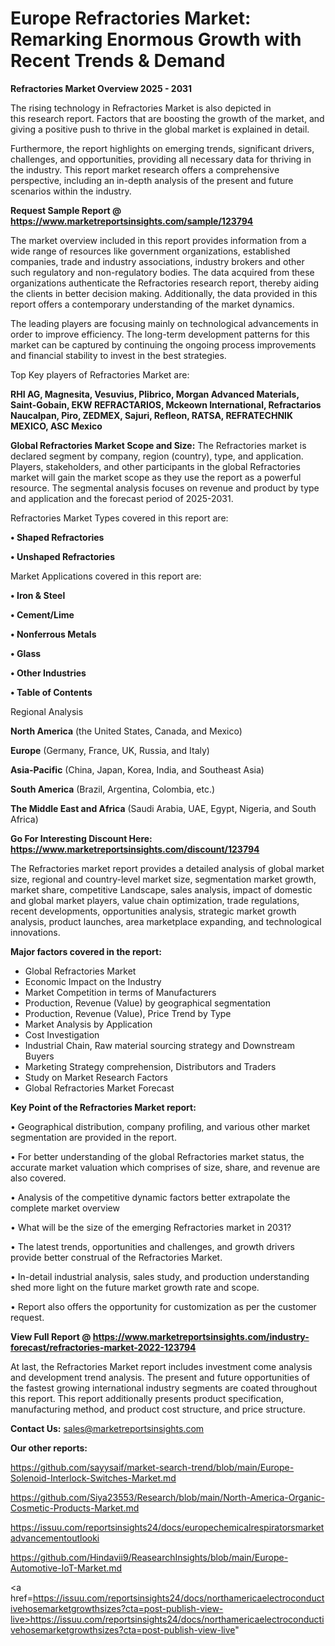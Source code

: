 # Europe Refractories Market: Remarking Enormous Growth with Recent Trends & Demand

<Strong> Refractories Market Overview 2025 - 2031</strong>

The rising technology in Refractories Market is also depicted in this research report. Factors that are boosting the growth of the market, and giving a positive push to thrive in the global market is explained in detail.

Furthermore, the report highlights on emerging trends, significant drivers, challenges, and opportunities, providing all necessary data for thriving in the industry. This report market research offers a comprehensive perspective, including an in-depth analysis of the present and future scenarios within the industry.

<strong>Request Sample Report @ <a href=https://www.marketreportsinsights.com/sample/123794>https://www.marketreportsinsights.com/sample/123794</a></strong>

The market overview included in this report provides information from a wide range of resources like government organizations, established companies, trade and industry associations, industry brokers and other such regulatory and non-regulatory bodies. The data acquired from these organizations authenticate the Refractories research report, thereby aiding the clients in better decision making. Additionally, the data provided in this report offers a contemporary understanding of the market dynamics.

The leading players are focusing mainly on technological advancements in order to improve efficiency. The long-term development patterns for this market can be captured by continuing the ongoing process improvements and financial stability to invest in the best strategies.

Top Key players of Refractories Market are:

<strong>RHI AG, Magnesita, Vesuvius, Plibrico, Morgan Advanced Materials, Saint-Gobain, EKW REFRACTARIOS, Mckeown International, Refractarios Naucalpan, Piro, ZEDMEX, Sajuri, Refleon, RATSA, REFRATECHNIK MEXICO, ASC Mexico</strong>

<strong><b>Global Refractories Market Scope and Size:</b></strong>
The Refractories market is declared segment by company, region (country), type, and application. Players, stakeholders, and other participants in the global Refractories market will gain the market scope as they use the report as a powerful resource. The segmental analysis focuses on revenue and product by type and application and the forecast period of 2025-2031.

Refractories Market Types covered in this report are:

<strong>• Shaped Refractories

• Unshaped Refractories</strong>

Market Applications covered in this report are:

<strong>• Iron & Steel

• Cement/Lime

• Nonferrous Metals

• Glass

• Other Industries

• Table of Contents</strong> 

Regional Analysis

<strong>North America</strong> (the United States, Canada, and Mexico)

<strong>Europe</strong> (Germany, France, UK, Russia, and Italy)

<strong>Asia-Pacific</strong> (China, Japan, Korea, India, and Southeast Asia)

<strong>South America</strong> (Brazil, Argentina, Colombia, etc.)

<strong>The Middle East and Africa</strong> (Saudi Arabia, UAE, Egypt, Nigeria, and South Africa)

<strong>Go For Interesting Discount Here: <a href=https://www.marketreportsinsights.com/discount/123794>https://www.marketreportsinsights.com/discount/123794</a></strong>

The Refractories market report provides a detailed analysis of global market size, regional and country-level market size, segmentation market growth, market share, competitive Landscape, sales analysis, impact of domestic and global market players, value chain optimization, trade regulations, recent developments, opportunities analysis, strategic market growth analysis, product launches, area marketplace expanding, and technological innovations.

<strong><b>Major factors covered in the report:</b></strong>
<ul>
  <li>Global Refractories Market </li>
  <li>Economic Impact on the Industry</li>
  <li>Market Competition in terms of Manufacturers</li>
  <li>Production, Revenue (Value) by geographical segmentation</li>
  <li>Production, Revenue (Value), Price Trend by Type</li>
  <li>Market Analysis by Application</li>
  <li>Cost Investigation</li>
  <li>Industrial Chain, Raw material sourcing strategy and Downstream Buyers</li>
  <li>Marketing Strategy comprehension, Distributors and Traders</li>
  <li>Study on Market Research Factors</li>
  <li>Global Refractories Market Forecast</li>
</ul>

<strong><b>Key Point of the Refractories Market report:</b></strong>

• Geographical distribution, company profiling, and various other market segmentation are provided in the report.

• For better understanding of the global Refractories market status, the accurate market valuation which comprises of size, share, and revenue are also covered.

• Analysis of the competitive dynamic factors better extrapolate the complete market overview

• What will be the size of the emerging Refractories market in 2031?

• The latest trends, opportunities and challenges, and growth drivers provide better construal of the Refractories Market.

• In-detail industrial analysis, sales study, and production understanding shed more light on the future market growth rate and scope.

• Report also offers the opportunity for customization as per the customer request.

<strong><b>View Full Report @ <a href=https://www.marketreportsinsights.com/industry-forecast/refractories-market-2022-123794>https://www.marketreportsinsights.com/industry-forecast/refractories-market-2022-123794</a></b></strong>


At last, the Refractories Market report includes investment come analysis and development trend analysis. The present and future opportunities of the fastest growing international industry segments are coated throughout this report. This report additionally presents product specification, manufacturing method, and product cost structure, and price structure.

<strong>Contact Us:</strong>
sales@marketreportsinsights.com

<strong>Our other reports:</strong>

<a href=https://github.com/sayysaif/market-search-trend/blob/main/Europe-Solenoid-Interlock-Switches-Market.md>https://github.com/sayysaif/market-search-trend/blob/main/Europe-Solenoid-Interlock-Switches-Market.md</a>

<a href=https://github.com/Siya23553/Research/blob/main/North-America-Organic-Cosmetic-Products-Market.md>https://github.com/Siya23553/Research/blob/main/North-America-Organic-Cosmetic-Products-Market.md</a>

<a href=https://issuu.com/reportsinsights24/docs/europechemicalrespiratorsmarketadvancementoutlooki>https://issuu.com/reportsinsights24/docs/europechemicalrespiratorsmarketadvancementoutlooki</a>

<a href=https://github.com/Hindavii9/ReasearchInsights/blob/main/Europe-Automotive-IoT-Market.md>https://github.com/Hindavii9/ReasearchInsights/blob/main/Europe-Automotive-IoT-Market.md</a>

<a href=https://issuu.com/reportsinsights24/docs/northamericaelectroconductivehosemarketgrowthsizes?cta=post-publish-view-live>https://issuu.com/reportsinsights24/docs/northamericaelectroconductivehosemarketgrowthsizes?cta=post-publish-view-live</a>"
